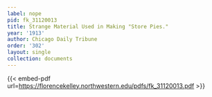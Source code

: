 ```yaml
---
label: nope
pid: fk_31120013
title: Strange Material Used in Making "Store Pies."
year: '1913'
author: Chicago Daily Tribune
order: '302'
layout: single
collection: documents
---
```



{{< embed-pdf url=https://florencekelley.northwestern.edu/pdfs/fk_31120013.pdf >}}